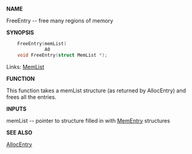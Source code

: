 
**NAME**

FreeEntry -- free many regions of memory

**SYNOPSIS**

```c
    FreeEntry(memList)
              A0
    void FreeEntry(struct MemList *);

```
Links: [MemList](_OOXY) 

**FUNCTION**

This function takes a memList structure (as returned by AllocEntry)
and frees all the entries.

**INPUTS**

memList -- pointer to structure filled in with [MemEntry](_OOXY)
structures

**SEE ALSO**

[AllocEntry](AllocEntry)

